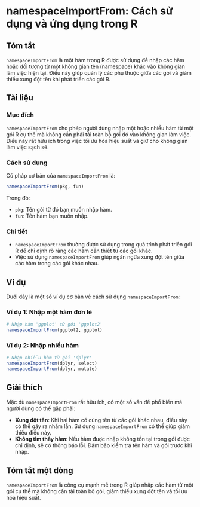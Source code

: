 <!--
Meta Description: # namespaceImportFrom: Cách sử dụng và ứng dụng trong R ## Tóm tắt `namespaceImportFrom` là một hàm trong R được sử dụng để nhập các hàm hoặc đối tượn...
Meta Keywords: hàm, gói, namespaceimportfrom, nhập, các
-->

# namespaceImportFrom: Cách sử dụng và ứng dụng trong R

## Tóm tắt
`namespaceImportFrom` là một hàm trong R được sử dụng để nhập các hàm hoặc đối tượng từ một không gian tên (namespace) khác vào không gian làm việc hiện tại. Điều này giúp quản lý các phụ thuộc giữa các gói và giảm thiểu xung đột tên khi phát triển các gói R.

## Tài liệu
### Mục đích
`namespaceImportFrom` cho phép người dùng nhập một hoặc nhiều hàm từ một gói R cụ thể mà không cần phải tải toàn bộ gói đó vào không gian làm việc. Điều này rất hữu ích trong việc tối ưu hóa hiệu suất và giữ cho không gian làm việc sạch sẽ.

### Cách sử dụng
Cú pháp cơ bản của `namespaceImportFrom` là:
```r
namespaceImportFrom(pkg, fun)
```
Trong đó:
- `pkg`: Tên gói từ đó bạn muốn nhập hàm.
- `fun`: Tên hàm bạn muốn nhập.

### Chi tiết
- `namespaceImportFrom` thường được sử dụng trong quá trình phát triển gói R để chỉ định rõ ràng các hàm cần thiết từ các gói khác.
- Việc sử dụng `namespaceImportFrom` giúp ngăn ngừa xung đột tên giữa các hàm trong các gói khác nhau.

## Ví dụ
Dưới đây là một số ví dụ cơ bản về cách sử dụng `namespaceImportFrom`:

### Ví dụ 1: Nhập một hàm đơn lẻ
```r
# Nhập hàm 'ggplot' từ gói 'ggplot2'
namespaceImportFrom(ggplot2, ggplot)
```

### Ví dụ 2: Nhập nhiều hàm
```r
# Nhập nhiều hàm từ gói 'dplyr'
namespaceImportFrom(dplyr, select)
namespaceImportFrom(dplyr, mutate)
```

## Giải thích
Mặc dù `namespaceImportFrom` rất hữu ích, có một số vấn đề phổ biến mà người dùng có thể gặp phải:
- **Xung đột tên**: Khi hai hàm có cùng tên từ các gói khác nhau, điều này có thể gây ra nhầm lẫn. Sử dụng `namespaceImportFrom` có thể giúp giảm thiểu điều này.
- **Không tìm thấy hàm**: Nếu hàm được nhập không tồn tại trong gói được chỉ định, sẽ có thông báo lỗi. Đảm bảo kiểm tra tên hàm và gói trước khi nhập.

## Tóm tắt một dòng
`namespaceImportFrom` là công cụ mạnh mẽ trong R giúp nhập các hàm từ một gói cụ thể mà không cần tải toàn bộ gói, giảm thiểu xung đột tên và tối ưu hóa hiệu suất.